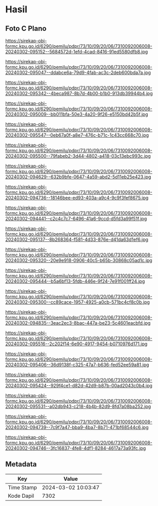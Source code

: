 # Hasil

## Foto C Plano

https://sirekap-obj-formc.kpu.go.id/6290/pemilu/pdpr/73/10/09/20/06/7310092006008-20240302-095152--5684572d-1efd-4cad-8416-91ed5580dfb8.jpg

https://sirekap-obj-formc.kpu.go.id/6290/pemilu/pdpr/73/10/09/20/06/7310092006008-20240302-095047--ddabce6a-79d9-4fab-ac3c-2deb600bda7a.jpg

https://sirekap-obj-formc.kpu.go.id/6290/pemilu/pdpr/73/10/09/20/06/7310092006008-20240302-095342--4beca987-8b7d-4b00-b1b0-913db39944b4.jpg

https://sirekap-obj-formc.kpu.go.id/6290/pemilu/pdpr/73/10/09/20/06/7310092006008-20240302-095009--bb011bfa-50e3-4a20-9f26-e5150bd42b5f.jpg

https://sirekap-obj-formc.kpu.go.id/6290/pemilu/pdpr/73/10/09/20/06/7310092006008-20240302-095547--0eb67a0f-a8e7-476c-b71c-1c43cc668c70.jpg

https://sirekap-obj-formc.kpu.go.id/6290/pemilu/pdpr/73/10/09/20/06/7310092006008-20240302-095500--79fabeb2-3d44-4802-a418-03c13ebc993c.jpg

https://sirekap-obj-formc.kpu.go.id/6290/pemilu/pdpr/73/10/09/20/06/7310092006008-20240302-094629--632b9bfe-0647-4a59-abd2-5d11eb25e423.jpg

https://sirekap-obj-formc.kpu.go.id/6290/pemilu/pdpr/73/10/09/20/06/7310092006008-20240302-094736--18146bee-ed93-403a-a9c4-9c9f3fef8675.jpg

https://sirekap-obj-formc.kpu.go.id/6290/pemilu/pdpr/73/10/09/20/06/7310092006008-20240302-094441--c2c4c7c7-6496-41a6-9ccd-d5fd3a99f51f.jpg

https://sirekap-obj-formc.kpu.go.id/6290/pemilu/pdpr/73/10/09/20/06/7310092006008-20240302-095137--8b268364-f581-4d33-876e-d41da63d1ef6.jpg

https://sirekap-obj-formc.kpu.go.id/6290/pemilu/pdpr/73/10/09/20/06/7310092006008-20240302-095320--20e9e918-0906-40c5-b65b-30868c05ad1c.jpg

https://sirekap-obj-formc.kpu.go.id/6290/pemilu/pdpr/73/10/09/20/06/7310092006008-20240302-095444--b5a6bf13-5fdb-446e-9f24-7e91f001ff24.jpg

https://sirekap-obj-formc.kpu.go.id/6290/pemilu/pdpr/73/10/09/20/06/7310092006008-20240302-095300--cc89cace-1957-4925-a0cb-571bc4cf8c0b.jpg

https://sirekap-obj-formc.kpu.go.id/6290/pemilu/pdpr/73/10/09/20/06/7310092006008-20240302-094835--3eac2ec3-8bac-447a-be23-5c4601eacbfd.jpg

https://sirekap-obj-formc.kpu.go.id/6290/pemilu/pdpr/73/10/09/20/06/7310092006008-20240302-095516--2c202f14-6e90-4917-9454-b0710976d171.jpg

https://sirekap-obj-formc.kpu.go.id/6290/pemilu/pdpr/73/10/09/20/06/7310092006008-20240302-095406--36d9138f-c325-47a7-b636-fed52ee59a81.jpg

https://sirekap-obj-formc.kpu.go.id/6290/pemilu/pdpr/73/10/09/20/06/7310092006008-20240302-095424--929f4ce1-d82d-42d9-b87b-00ad2043c0b4.jpg

https://sirekap-obj-formc.kpu.go.id/6290/pemilu/pdpr/73/10/09/20/06/7310092006008-20240302-095531--a02db943-c218-4b4b-82d9-8fd7a08ba252.jpg

https://sirekap-obj-formc.kpu.go.id/6290/pemilu/pdpr/73/10/09/20/06/7310092006008-20240302-094739--7c9f7a47-bba9-4ba7-8b71-471bf68544c6.jpg

https://sirekap-obj-formc.kpu.go.id/6290/pemilu/pdpr/73/10/09/20/06/7310092006008-20240302-094746--3fc16837-4fe8-4df1-8284-4617a73a93fc.jpg


## Metadata

| Key        | Value               |
| ---------- | ------------------- |
| Time Stamp | 2024-03-02 10:03:47 |
| Kode Dapil | 7302                |



